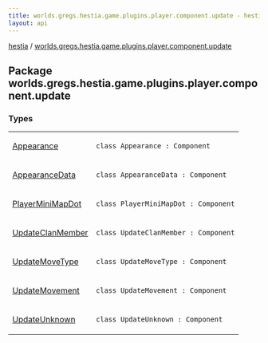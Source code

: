 ```yaml
---
title: worlds.gregs.hestia.game.plugins.player.component.update - hestia
layout: api
---
```


<div class='api-docs-breadcrumbs'><a href="../index.html">hestia</a> / <a href="./index.html">worlds.gregs.hestia.game.plugins.player.component.update</a></div>

## Package worlds.gregs.hestia.game.plugins.player.component.update

### Types

<table class="api-docs-table">
<tbody>
<tr>
<td markdown="1">

<a href="-appearance/index.html">Appearance</a>


</td>
<td markdown="1">
<div class="signature"><code><span class="keyword">class </span><span class="identifier">Appearance</span>&nbsp;<span class="symbol">:</span>&nbsp;<span class="identifier">Component</span></code></div>

</td>
</tr>
<tr>
<td markdown="1">

<a href="-appearance-data/index.html">AppearanceData</a>


</td>
<td markdown="1">
<div class="signature"><code><span class="keyword">class </span><span class="identifier">AppearanceData</span>&nbsp;<span class="symbol">:</span>&nbsp;<span class="identifier">Component</span></code></div>

</td>
</tr>
<tr>
<td markdown="1">

<a href="-player-mini-map-dot/index.html">PlayerMiniMapDot</a>


</td>
<td markdown="1">
<div class="signature"><code><span class="keyword">class </span><span class="identifier">PlayerMiniMapDot</span>&nbsp;<span class="symbol">:</span>&nbsp;<span class="identifier">Component</span></code></div>

</td>
</tr>
<tr>
<td markdown="1">

<a href="-update-clan-member/index.html">UpdateClanMember</a>


</td>
<td markdown="1">
<div class="signature"><code><span class="keyword">class </span><span class="identifier">UpdateClanMember</span>&nbsp;<span class="symbol">:</span>&nbsp;<span class="identifier">Component</span></code></div>

</td>
</tr>
<tr>
<td markdown="1">

<a href="-update-move-type/index.html">UpdateMoveType</a>


</td>
<td markdown="1">
<div class="signature"><code><span class="keyword">class </span><span class="identifier">UpdateMoveType</span>&nbsp;<span class="symbol">:</span>&nbsp;<span class="identifier">Component</span></code></div>

</td>
</tr>
<tr>
<td markdown="1">

<a href="-update-movement/index.html">UpdateMovement</a>


</td>
<td markdown="1">
<div class="signature"><code><span class="keyword">class </span><span class="identifier">UpdateMovement</span>&nbsp;<span class="symbol">:</span>&nbsp;<span class="identifier">Component</span></code></div>

</td>
</tr>
<tr>
<td markdown="1">

<a href="-update-unknown/index.html">UpdateUnknown</a>


</td>
<td markdown="1">
<div class="signature"><code><span class="keyword">class </span><span class="identifier">UpdateUnknown</span>&nbsp;<span class="symbol">:</span>&nbsp;<span class="identifier">Component</span></code></div>

</td>
</tr>
</tbody>
</table>
